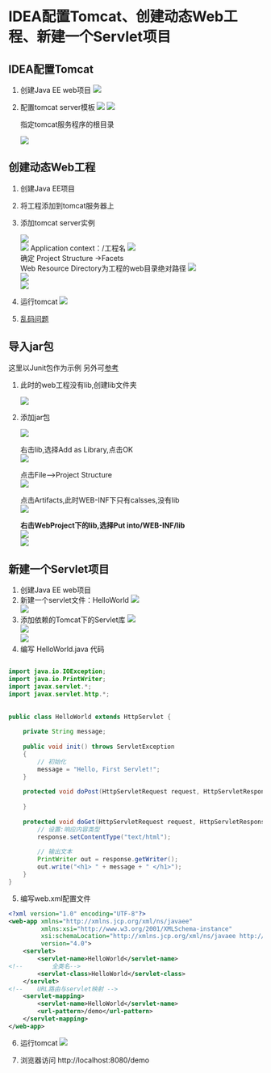 IDEA配置Tomcat、创建动态Web工程、新建一个Servlet项目
==


## IDEA配置Tomcat

1. 创建Java EE web项目
![](../images/tomcat/tomcat工程00.png)

2. 配置tomcat server模板
    ![](../images/tomcat/tomcat工程01.png)
    ![](../images/tomcat/tomcat工程02.png)  

    指定tomcat服务程序的根目录
    
    ![](../images/tomcat/tomcat工程03.png)




## 创建动态Web工程
1. 创建Java EE项目
2. 将工程添加到tomcat服务器上
3. 添加tomcat server实例

    ![](../images/tomcat/tomcat工程2_1.png)  
    ![](../images/tomcat/tomcat工程04.png) 
    Application context：/工程名 
    ![](../images/tomcat/tomcat工程2_2.png)  
    确定 Project Structure ->Facets  
    Web Resource Directory为工程的web目录绝对路径
    ![](../images/tomcat/tomcat工程07.png)  
    ![](../images/tomcat/tomcat工程05.png)  
    ![](../images/tomcat/tomcat工程06.png)  
4. 运行tomcat
    ![](../images/tomcat/tomcat工程2_3.png)  
5. [乱码问题](IntelliJ_IDEA使用TOMCAT中文乱码.md)


## 导入jar包
这里以Junit包作为示例
另外可[参考](../bookmall/README.md)

1. 此时的web工程没有lib,创建lib文件夹

    ![](../images/tomcat/tomcat工程3_1.png)  
2. 添加jar包

    ![](../images/tomcat/tomcat工程3_2.png)    
    
    右击lib,选择Add as Library,点击OK  
    ![](../images/tomcat/tomcat工程3_3.png)  
    
    点击File–>Project Structure    
    ![](../images/tomcat/tomcat工程3_4.png)  
    
    点击Artifacts,此时WEB-INF下只有calsses,没有lib  
    ![](../images/tomcat/tomcat工程3_5.png)   
    
    **右击WebProject下的lib,选择Put into/WEB-INF/lib**   
    ![](../images/tomcat/tomcat工程3_6.png)   
    ![](../images/tomcat/tomcat工程3_7.png)  
    

## 新建一个Servlet项目  
1. 创建Java EE web项目
2. 新建一个servlet文件：HelloWorld
    ![](../images/tomcat/servlet1_1.png)  
    ![](../images/tomcat/servlet1_2.png)  
3. 添加依赖的Tomcat下的Servlet库
    ![](../images/tomcat/servlet1_3.png)  
    ![](../images/tomcat/servlet1_4.png)  
    ![](../images/tomcat/servlet1_5.png)  
4. 编写 HelloWorld.java 代码
```java

import java.io.IOException;
import java.io.PrintWriter;
import javax.servlet.*;
import javax.servlet.http.*;
 
 
public class HelloWorld extends HttpServlet {
 
    private String message;
 
    public void init() throws ServletException
    {
        // 初始化
        message = "Hello, First Servlet!";
    }
 
    protected void doPost(HttpServletRequest request, HttpServletResponse response) throws ServletException, IOException {
 
    }
 
    protected void doGet(HttpServletRequest request, HttpServletResponse response) throws ServletException, IOException {
        // 设置:响应内容类型
        response.setContentType("text/html");
 
        // 输出文本
        PrintWriter out = response.getWriter();
        out.write("<h1> " + message + " </h1>");
    }
}

```

5. 编写web.xml配置文件
```xml
<?xml version="1.0" encoding="UTF-8"?>
<web-app xmlns="http://xmlns.jcp.org/xml/ns/javaee"
         xmlns:xsi="http://www.w3.org/2001/XMLSchema-instance"
         xsi:schemaLocation="http://xmlns.jcp.org/xml/ns/javaee http://xmlns.jcp.org/xml/ns/javaee/web-app_4_0.xsd"
         version="4.0">
    <servlet>
        <servlet-name>HelloWorld</servlet-name>
<!--        全类名-->
        <servlet-class>HelloWorld</servlet-class>
    </servlet>
<!--    URL路由与servlet映射 -->
    <servlet-mapping>
        <servlet-name>HelloWorld</servlet-name>
        <url-pattern>/demo</url-pattern>
    </servlet-mapping>
</web-app>
```


6. 运行tomcat
    ![](../images/tomcat/servlet1_6.png)  

7. 浏览器访问 http://localhost:8080/demo

